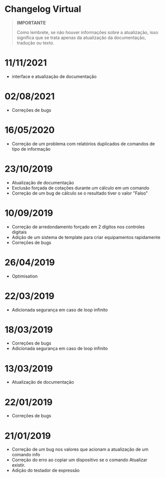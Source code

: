 # Changelog Virtual

>**IMPORTANTE**
>
>Como lembrete, se não houver informações sobre a atualização, isso significa que se trata apenas da atualização da documentação, tradução ou texto.

# 11/11/2021

- interface e atualização de documentação

# 02/08/2021

- Correções de bugs

# 16/05/2020

- Correção de um problema com relatórios duplicados de comandos de tipo de informação

# 23/10/2019

- Atualização de documentação
- Exclusão forçada de cotações durante um cálculo em um comando
- Correção de um bug de cálculo se o resultado tiver o valor "Falso"

# 10/09/2019

- Correção de arredondamento forçado em 2 dígitos nos controles digitais
- Adição de um sistema de template para criar equipamentos rapidamente
- Correções de bugs

# 26/04/2019

- Optimisation

# 22/03/2019

- Adicionada segurança em caso de loop infinito

# 18/03/2019

- Correções de bugs
- Adicionada segurança em caso de loop infinito

# 13/03/2019

- Atualização de documentação

# 22/01/2019

- Correções de bugs

# 21/01/2019

- Correção de um bug nos valores que acionam a atualização de um comando info
-	Correção do erro ao copiar um dispositivo se o comando Atualizar existir.
- Adição do testador de expressão

